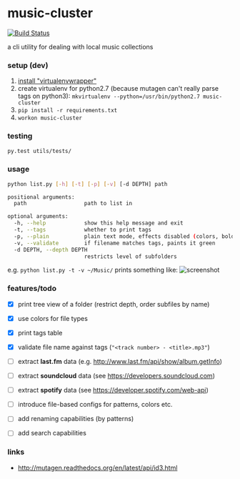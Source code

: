 # music-cluster

[![Build Status](https://api.travis-ci.org/markhovskiy/music-cluster.svg)](https://travis-ci.org/markhovskiy/music-cluster)

a cli utility for dealing with local music collections


### setup (dev)

1. [install "virtualenvwrapper"](http://virtualenvwrapper.readthedocs.org/en/latest/install.html#basic-installation)
2. create virtualenv for python2.7 (because mutagen can't really parse tags on python3): `mkvirtualenv --python=/usr/bin/python2.7 music-cluster`
3. `pip install -r requirements.txt`
4. `workon music-cluster`


### testing

```bash
py.test utils/tests/

```


### usage

``` bash
python list.py [-h] [-t] [-p] [-v] [-d DEPTH] path

positional arguments:
  path                  path to list in

optional arguments:
  -h, --help            show this help message and exit
  -t, --tags            whether to print tags
  -p, --plain           plain text mode, effects disabled (colors, bold)
  -v, --validate        if filename matches tags, paints it green
  -d DEPTH, --depth DEPTH
                        restricts level of subfolders

```
e.g. `python list.py -t -v ~/Music/` prints something like:
![screenshot](https://raw.githubusercontent.com/markhovskiy/markhovskiy.github.io/master/uploads/music_cluster_screenshot.png)


### features/todo

- [x] print tree view of a folder (restrict depth, order subfiles by name)
- [x] use colors for file types
- [x] print tags table
- [x] validate file name against tags (`"<track number> - <title>.mp3"`)
- [ ] extract **last.fm** data (e.g. http://www.last.fm/api/show/album.getInfo)
- [ ] extract **soundcloud** data (see https://developers.soundcloud.com)
- [ ] extract **spotify** data (see https://developer.spotify.com/web-api)
- [ ] introduce file-based configs for patterns, colors etc.
- [ ] add renaming capabilities (by patterns)
- [ ] add search capabilities


### links

* http://mutagen.readthedocs.org/en/latest/api/id3.html
